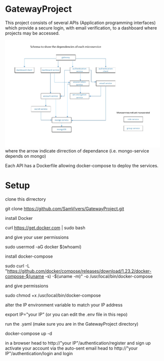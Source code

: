 # GatewayProject

This project consists of several APIs (Application programming interfaces) which provide a secure login, with email verification, to a dashboard where projects may be accessed.

![alt text](https://raw.githubusercontent.com/SamVivers/images/master/MicroservicesSchema.jpg)
where the arrow indicate dirrection of dependance (i.e. mongo-service depends on mongo)

Each API has a Dockerfile allowing docker-compose to deploy the services.

# Setup

clone this dirrectory

git clone https://github.com/SamVivers/GatewayProject.git

install Docker

curl https://get.docker.com | sudo bash

and give your user permissions

sudo usermod -aG docker $(whoami)
  
install docker-compose

sudo curl -L "https://github.com/docker/compose/releases/download/1.23.2/docker-compose-$(uname -s) -$(uname -m)" -o /usr/local/bin/docker-compose

and give permissions

sudo chmod +x /usr/local/bin/docker-compose

alter the IP environment variable to match your IP address

export IP="your IP" (or you can edit the .env file in this repo)

run the .yaml (make sure you are in the GatewayProject directory)

docker-compose up -d
  
in a browser head to http://"your IP"/authentication/register and sign up
activate your account via the auto-sent email
head to http://"your IP"/authentication/login and login
